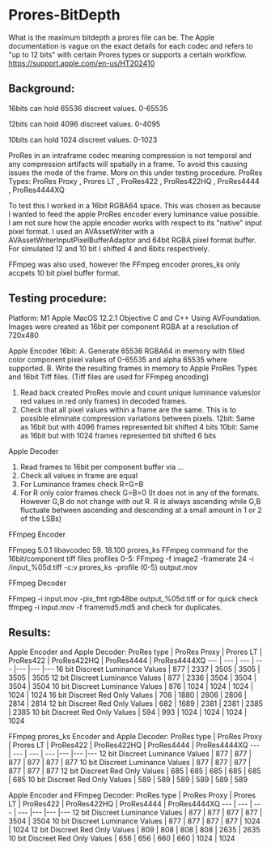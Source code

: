 # Prores-BitDepth

What is the maximum bitdepth a prores file can be. The Apple documentation is vague on the exact details for each codec and refers to "up to 12 bits" with certain Prores types or supports a certain workflow. https://support.apple.com/en-us/HT202410

## Background:

16bits can hold 65536 discreet values. 0-65535

12bits can hold 4096 discreet values. 0-4095

10bits can hold 1024 discreet values. 0-1023

ProRes in an intraframe codec meaning compression is not temporal and any compression artifacts will spatially in a frame. To avoid this causing issues the mode of the frame. More on this under testing procedure.
ProRes Types:
 ProRes Proxy , Prores LT , ProRes422 , ProRes422HQ , ProRes4444 , ProRes4444XQ 



To test this I worked in a 16bit RGBA64 space. This was chosen as because I wanted to feed the apple ProRes encoder every luminance value possible. I am not sure how the apple encoder works with respect to its "native" input pixel format. I used an AVAssetWriter with a AVAssetWriterInputPixelBufferAdaptor and 64bit RGBA pixel format buffer. For simulated 12 and 10 bit I shifted 4 and 6bits respectively.

FFmpeg was also used, however the FFmpeg encoder prores_ks only accpets 10 bit pixel buffer format.

## Testing procedure:

Platform: M1 Apple MacOS 12.2.1 Objective C and C++ Using AVFoundation.
Images were created as 16bit per component RGBA at a resolution of 720x480

Apple Encoder
16bit:
A. Generate 65536 RGBA64 in memory with filled color component pixel values of 0-65535 and alpha 65535 where supported.
B. Write the resulting frames in memory to Apple ProRes Types and 16bit Tiff files. (Tiff files are used for FFmpeg encoding)
1. Read back created ProRes movie and count unique luminance values(or red values in red only frames) in decoded frames.
2. Check that all pixel values within a frame are the same. This is to possible eliminate compression variations between pixels.
12bit:
Same as 16bit but with 4096 frames represented bit shifted 4 bits
10bit:
Same as 16bit but with 1024 frames represented bit shifted 6 bits

Apple Decoder
1. Read frames to 16bit per component buffer via ...
2. Check all values in frame are equal
3. For Luminance frames check R=G=B
4. For R only color frames check G=B=0 (It does not in any of the formats.  However G,B do not change with out R. R is always ascending while G,B fluctuate between ascending and descending at a small amount in 1 or 2 of the LSBs)

FFmpeg Encoder

FFmpeg 5.0.1  libavcodec 59. 18.100 prores_ks
FFmpeg command for the 16bit/component tiff files profiles 0-5:  FFmpeg -f image2 -framerate 24 -i /input_%05d.tiff -c:v prores_ks -profile (0-5) output.mov

FFmpeg Decoder

FFmpeg -i input.mov -pix_fmt rgb48be output_%05d.tiff or for quick check ffmpeg -i input.mov -f framemd5.md5 and check for duplicates.



## Results:

Apple Encoder and Apple Decoder:
ProRes type | ProRes Proxy | Prores LT | ProRes422 | ProRes422HQ | ProRes4444 | ProRes4444XQ 
--- | --- | --- | --- |--- |--- |---
16 bit Discreet Luminance Values | 877 | 2337 | 3505 | 3505 | 3505 | 3505 
12 bit Discreet Luminance Values | 877 | 2336 | 3504 | 3504 | 3504 | 3504 
10 bit Discreet Luminance Values | 876 | 1024 | 1024 | 1024 | 1024 | 1024 
16 bit Discreet Red Only Values | 708 | 1880 | 2806 | 2806 | 2814 | 2814 
12 bit Discreet Red Only Values | 682 | 1689 | 2381 | 2381 | 2385 | 2385 
10 bit Discreet Red Only Values | 594 | 993 | 1024 | 1024 | 1024 | 1024 

FFmpeg prores_ks Encoder and Apple Decoder:
ProRes type | ProRes Proxy | Prores LT | ProRes422 | ProRes422HQ | ProRes4444 | ProRes4444XQ 
--- | --- | --- | --- |--- |--- |---
12 bit Discreet Luminance Values | 877 | 877 | 877 | 877 | 877 | 877 
10 bit Discreet Luminance Values | 877 | 877 | 877 | 877 | 877 | 877 
12 bit Discreet Red Only Values | 685 | 685 | 685 | 685 | 685 | 685 
10 bit Discreet Red Only Values | 589 | 589 | 589 | 589 | 589 | 589 

Apple Encoder and FFmpeg Decoder:
ProRes type | ProRes Proxy | Prores LT | ProRes422 | ProRes422HQ | ProRes4444 | ProRes4444XQ 
--- | --- | --- | --- |--- |--- |---
12 bit Discreet Luminance Values | 877 | 877 | 877 | 877 | 3504 | 3504 
10 bit Discreet Luminance Values | 877 | 877 | 877 | 877 | 1024 | 1024
12 bit Discreet Red Only Values | 809 | 808 | 808 | 808 | 2635 | 2635 
10 bit Discreet Red Only Values | 656 | 656 | 660 | 660 | 1024 | 1024 






